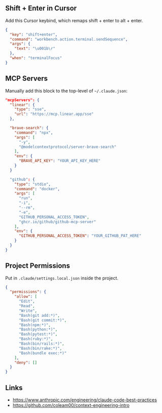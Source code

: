 ## Shift + Enter in Cursor
Add this Cursor keybind, which remaps shift + enter to alt + enter.

```json
{
  "key": "shift+enter",
  "command": "workbench.action.terminal.sendSequence",
  "args": {
    "text": "\u001b\r"
  },
  "when": "terminalFocus"
}
```

## MCP Servers
Manually add this block to the top-level of `~/.claude.json`:

```json
"mcpServers": {
  "linear": {
    "type": "sse",
    "url": "https://mcp.linear.app/sse"
  },

  "brave-search": {
    "command": "npx",
    "args": [
      "-y",
      "@modelcontextprotocol/server-brave-search"
    ],
    "env": {
      "BRAVE_API_KEY": "YOUR_API_KEY_HERE"
    }
  }

  "github": {
    "type": "stdio",
    "command": "docker",
    "args": [
      "run",
      "-i",
      "--rm",
      "-e",
      "GITHUB_PERSONAL_ACCESS_TOKEN",
      "ghcr.io/github/github-mcp-server"
    ],
    "env": {
      "GITHUB_PERSONAL_ACCESS_TOKEN": "YOUR_GITHUB_PAT_HERE"
    }
  }
}
```

## Project Permissions
Put in `.claude/settings.local.json` inside the project.

```json
{
  "permissions": {
    "allow": [
      "Edit",
      "Read",
      "Write",
      "Bash(git add:*)",
      "Bash(git commit:*)",
      "Bash(npm:*)",
      "Bash(python:*)",
      "Bash(pytest:*)",
      "Bash(ruby:*)",
      "Bash(bin/rails:*)",
      "Bash(bin/rake:*)",
      "Bash(bundle exec:*)"
    ],
    "deny": []
  }
}
```

## Links
* https://www.anthropic.com/engineering/claude-code-best-practices
* https://github.com/coleam00/context-engineering-intro